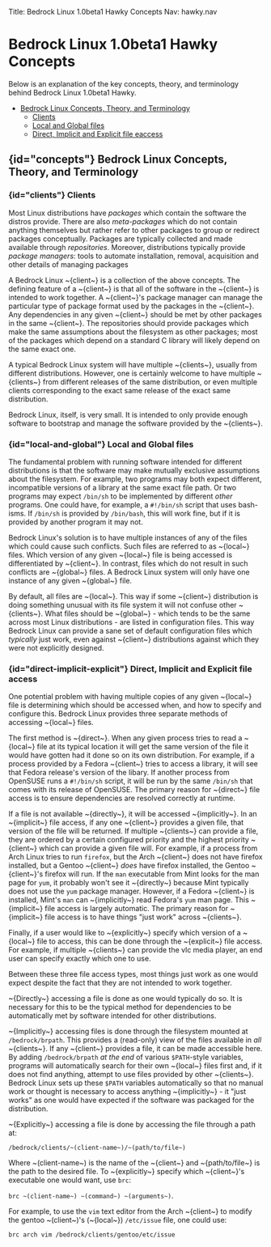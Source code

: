 Title: Bedrock Linux 1.0beta1 Hawky Concepts
Nav: hawky.nav

Bedrock Linux 1.0beta1 Hawky Concepts
=====================================

Below is an explanation of the key concepts, theory, and terminology behind
Bedrock Linux 1.0beta1 Hawky.

- [Bedrock Linux Concepts, Theory, and Terminology](#concepts)
	- [Clients](#clients)
	- [Local and Global files](#local-and-global)
	- [Direct, Implicit and Explicit file eaccess](#direct-implicit-explicit)

## {id="concepts"} Bedrock Linux Concepts, Theory, and Terminology

### {id="clients"} Clients

Most Linux distributions have *packages* which contain the software the distros
provide.  There are also *meta-packages* which do not contain anything
themselves but rather refer to other packages to group or redirect packages
conceptually.  Packages are typically collected and made available through
*repositories*.  Moreover, distributions typically provide *package managers*:
tools to automate installation, removal, acquisition and other details of
managing packages

A Bedrock Linux ~{client~} is a collection of the above concepts.  The defining
feature of a ~{client~} is that all of the software in the ~{client~} is
intended to work together.  A ~{client~}'s package manager can manage the
particular type of package format used by the packages in the ~{client~}.  Any
dependencies in any given ~{client~} should be met by other packages in the
same ~{client~}.  The repositories should provide packages which make the same
assumptions about the filesystem as other packages; most of the packages which
depend on a standard C library will likely depend on the same exact one.

A typical Bedrock Linux system will have multiple ~{clients~}, usually from
different distributions.  However, one is certainly welcome to have multiple
~{clients~} from different releases of the same distribution, or even multiple
clients corresponding to the exact same release of the exact same distribution.

Bedrock Linux, itself, is very small.  It is intended to only provide enough
software to bootstrap and manage the software provided by the ~{clients~}.

### {id="local-and-global"} Local and Global files

The fundamental problem with running software intended for different
distributions is that the software may make mutually exclusive assumptions
about the filesystem.  For example, two programs may both expect different,
incompatible versions of a library at the same exact file path.  Or two
programs may expect `/bin/sh` to be implemented by different *other* programs.
One could have, for example, a `#!/bin/sh` script that uses bash-isms.  If
`/bin/sh` is provided by `/bin/bash`, this will work fine, but if it is
provided by another program it may not.

Bedrock Linux's solution is to have multiple instances of any of the files
which could cause such conflicts.  Such files are referred to as ~{local~} files.
Which version of any given ~{local~} file is being accessed is differentiated by
~{client~}.  In contrast, files which do not result in such conflicts are ~{global~}
files.  A Bedrock Linux system will only have one instance of any given ~{global~}
file.

By default, all files are ~{local~}.  This way if some ~{client~} distribution is doing
something unusual with its file system it will not confuse other ~{clients~}.  What
files should be ~{global~} - which tends to be the same across most Linux
distributions - are listed in configuration files.  This way Bedrock Linux can
provide a sane set of default configuration files which *typically* just work,
even against ~{client~} distributions against which they were not explicitly
designed.

### {id="direct-implicit-explicit"} Direct, Implicit and Explicit file access

One potential problem with having multiple copies of any given ~{local~} file is
determining which should be accessed when, and how to specify and configure
this.  Bedrock Linux provides three separate methods of accessing ~{local~} files.

The first method is ~{direct~}.  When any given process tries to read a ~{local~}
file at its typical location it will get the same version of the file it would
have gotten had it done so on its own distribution.  For example, if a process
provided by a Fedora ~{client~} tries to access a library, it will see that Fedora
release's version of the libary.  If another process from OpenSUSE runs a
`#!/bin/sh` script, it will be run by the same `/bin/sh` that comes with its
release of OpenSUSE.  The primary reason for ~{direct~} file access is to ensure
dependencies are resolved correctly at runtime.

If a file is not available ~{directly~}, it will be accessed ~{implicitly~}.
In an ~{implicit~} file access, if any one ~{client~} provides a given file,
that version of the file will be returned.  If multiple ~{clients~} can provide
a file, they are ordered by a certain configured priority and the highest
priority ~{client~} which can provide a given file will.  For example, if a
process from Arch Linux tries to run `firefox`, but the Arch ~{client~} does
not have firefox installed, but a Gentoo ~{client~} *does* have firefox
installed, the Gentoo ~{client~}'s firefox will run.  If the `man` executable
from Mint looks for the man page for `yum`, it probably won't see it
~{directly~} because Mint typically does not use the `yum` package manager.
However, if a Fedora ~{client~} is installed, Mint's `man` can ~{implicitly~}
read Fedora's `yum` man page.  This ~{implicit~} file access is largely
automatic.  The primary reason for ~{implicit~} file access is to have things
"just work" across ~{clients~}.

Finally, if a user would like to ~{explicitly~} specify which version of a ~{local~}
file to access, this can be done through the ~{explicit~} file access.  For
example, if multiple ~{clients~} can provide the vlc media player, an end user can
specify exactly which one to use.

Between these three file access types, most things just work as one would
expect despite the fact that they are not intended to work together.

~{Directly~} accessing a file is done as one would typically do so.  It is
necessary for this to be the typical method for dependencies to be
automatically met by software intended for other distributions.

~{Implicitly~} accessing files is done through the filesystem mounted at
`/bedrock/brpath`.  This provides a (read-only) view of the files available in
*all* ~{clients~}.  If any ~{client~} provides a file, it can be made
accessible here.  By adding `/bedrock/brpath` *at the end* of various
`$PATH`-style variables, programs will automatically search for their own
~{local~} files first and, if it does not find anything, attempt to use files
provided by other ~{clients~}.  Bedrock Linux sets up these `$PATH` variables
automatically so that no manual work or thought is necessary to access anything
~{implicitly~} - it "just works" as one would have expected if the software was
packaged for the distribution.

~{Explicitly~} accessing a file is done by accessing the file through a path
at:

`/bedrock/clients/~(client-name~)/~(path/to/file~)`

Where ~(client-name~) is the name of the ~{client~} and ~{path/to/file~} is the
path to the desired file.  To ~{explicitly~} specify which ~{client~}'s
executable one would want, use `brc`:

`brc ~(client-name~) ~(command~) ~(arguments~)`.

For example, to use the `vim` text editor from the Arch ~{client~} to modify
the gentoo ~(client~)'s (~{local~}) `/etc/issue` file, one could use:

`brc arch vim /bedrock/clients/gentoo/etc/issue`
